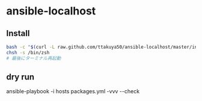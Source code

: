 # ansible-localhost

## Install
```bash
bash -c "$(curl -L raw.github.com/ttakuya50/ansible-localhost/master/install.sh)" -s install
chsh -s /bin/zsh
# 最後にターミナル再起動
```

## dry run
ansible-playbook -i hosts packages.yml -vvv --check

